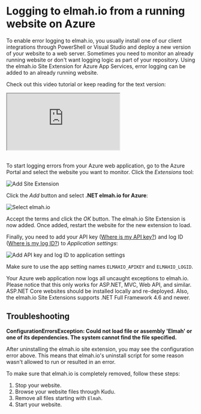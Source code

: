 # Logging to elmah.io from a running website on Azure

To enable error logging to elmah.io, you usually install one of our client integrations through PowerShell or Visual Studio and deploy a new version of your website to a web server. Sometimes you need to monitor an already running website or don't want logging logic as part of your repository. Using the elmah.io Site Extension for Azure App Services, error logging can be added to an already running website.

Check out this video tutorial or keep reading for the text version:

<div class="embed-responsive embed-responsive-16by9">
  <iframe class="embed-responsive-item" src="https://www.youtube.com/embed/R50FCpRtkjc?rel=0" allowfullscreen></iframe>
</div><br/>

To start logging errors from your Azure web application, go to the Azure Portal and select the website you want to monitor. Click the *Extensions* tool:

![Add Site Extension](https://docs.elmah.io/images/add-site-extension.png)

Click the *Add* button and select **.NET elmah.io for Azure**:

![Select elmah.io](https://docs.elmah.io/images/select-elmah-io-site-extension.png)

Accept the terms and click the *OK* button. The elmah.io Site Extension is now added. Once added, restart the website for the new extension to load.

Finally, you need to add your API key ([Where is my API key?](https://docs.elmah.io/where-is-my-api-key/)) and log ID ([Where is my log ID?](https://docs.elmah.io/where-is-my-log-id/)) to *Application settings*:

![Add API key and log ID to application settings](https://docs.elmah.io/images/add-api-key-and-log-id-to-application-settings.png)

Make sure to use the app setting names `ELMAHIO_APIKEY` and `ELMAHIO_LOGID`.

Your Azure web application now logs all uncaught exceptions to elmah.io. Please notice that this only works for ASP.NET, MVC, Web API, and similar. ASP.NET Core websites should be installed locally and re-deployed. Also, the elmah.io Site Extensions supports .NET Full Framework 4.6 and newer.

## Troubleshooting

**ConfigurationErrorsException: Could not load file or assembly 'Elmah' or one of its dependencies. The system cannot find the file specified.**

After uninstalling the elmah.io site extension, you may see the configuration error above. This means that elmah.io's uninstall script for some reason wasn't allowed to run or resulted in an error.

To make sure that elmah.io is completely removed, follow these steps:

1. Stop your website.
2. Browse your website files through Kudu.
3. Remove all files starting with `Elmah`.
4. Start your website.